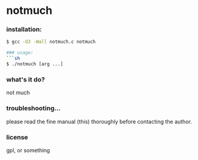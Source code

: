 # notmuch

### installation:
```sh
$ gcc -O3 -Wall notmuch.c notmuch

### usage:
```sh
$ ./notmuch [arg ...]
```

### what's it do?
not much

### troubleshooting...
please read the fine manual (this) thoroughly before contacting the author.

### license
gpl, or something
